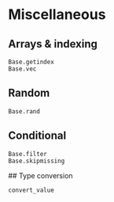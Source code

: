 # Miscellaneous

## Arrays & indexing

```@docs
Base.getindex
Base.vec
```

## Random

```@docs
Base.rand
```

## Conditional

```@docs
Base.filter
Base.skipmissing
```

## Type conversion

```@docs
convert_value
```
